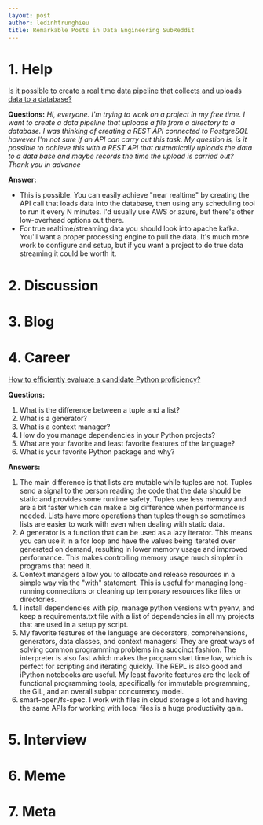 ```yaml
---
layout: post
author: ledinhtrunghieu
title: Remarkable Posts in Data Engineering SubReddit
---
```


# 1. Help

[Is it possible to create a real time data pipeline that collects and uploads data to a database?](https://www.reddit.com/r/dataengineering/comments/o0momn/is_it_possible_to_create_a_real_time_data/)

**Questions:**
*Hi, everyone. I'm trying to work on a project in my free time. I want to create a data pipeline that uploads a file from a directory to a database. I was thinking of creating a REST API connected to PostgreSQL however I'm not sure if an API can carry out this task. My question is, is it possible to achieve this with a REST API that autmatically uploads the data to a data base and maybe records the time the upload is carried out? Thank you in advance*

**Answer:**
* This is possible. You can easily achieve "near realtime" by creating the API call that loads data into the database, then using any scheduling tool to run it every N minutes. I'd usually use AWS or azure, but there's other low-overhead options out there.
* For true realtime/streaming data you should look into apache kafka. You'll want a proper processing engine to pull the data. It's much more work to configure and setup, but if you want a project to do true data streaming it could be worth it.


# 2. Discussion

# 3. Blog

# 4. Career

[How to efficiently evaluate a candidate Python proficiency?](https://www.reddit.com/r/dataengineering/comments/o0dkpc/how_to_efficiently_evaluate_a_candidate_python/)

**Questions:**
1. What is the difference between a tuple and a list?
2. What is a generator?
3. What is a context manager?
4. How do you manage dependencies in your Python projects?
5. What are your favorite and least favorite features of the language?
6. What is your favorite Python package and why?

**Answers:**
1. The main difference is that lists are mutable while tuples are not. Tuples send a signal to the person reading the code that the data should be static and provides some runtime safety. Tuples use less memory and are a bit faster which can make a big difference when performance is needed. Lists have more operations than tuples though so sometimes lists are easier to work with even when dealing with static data.
2. A generator is a function that can be used as a lazy iterator. This means you can use it in a for loop and have the values being iterated over generated on demand, resulting in lower memory usage and improved performance. This makes controlling memory usage much simpler in programs that need it.
3. Context managers allow you to allocate and release resources in a simple way via the "with" statement. This is useful for managing long-running connections or cleaning up temporary resources like files or directories.
4. I install dependencies with pip, manage python versions with pyenv, and keep a requirements.txt file with a list of dependencies in all my projects that are used in a setup.py script.
5. My favorite features of the language are decorators, comprehensions, generators, data classes, and context managers! They are great ways of solving common programming problems in a succinct fashion. The interpreter is also fast which makes the program start time low, which is perfect for scripting and iterating quickly. The REPL is also good and iPython notebooks are useful. My least favorite features are the lack of functional programming tools, specifically for immutable programming, the GIL, and an overall subpar concurrency model.
6. smart-open/fs-spec. I work with files in cloud storage a lot and having the same APIs for working with local files is a huge productivity gain.


# 5. Interview

# 6. Meme
 
# 7. Meta





